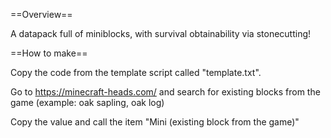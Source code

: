 ==Overview==

A datapack full of miniblocks, with survival obtainability via stonecutting!

==How to make==

Copy the code from the template script called "template.txt".

Go to https://minecraft-heads.com/ and search for existing blocks from the game (example: oak sapling, oak log)

Copy the value and call the item "Mini (existing block from the game)"
